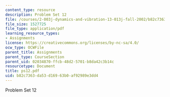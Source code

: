 ```yaml
---
content_type: resource
description: Problem Set 12
file: /courses/2-003j-dynamics-and-vibration-13-013j-fall-2002/b82c7363da53d16963b0af92989e3dd4_ps12.pdf
file_size: 1527725
file_type: application/pdf
learning_resource_types:
- Assignments
license: https://creativecommons.org/licenses/by-nc-sa/4.0/
ocw_type: OCWFile
parent_title: Assignments
parent_type: CourseSection
parent_uid: 02034870-ffcb-48d2-5701-b8da42c3b14c
resourcetype: Document
title: ps12.pdf
uid: b82c7363-da53-d169-63b0-af92989e3dd4
---
```

Problem Set 12